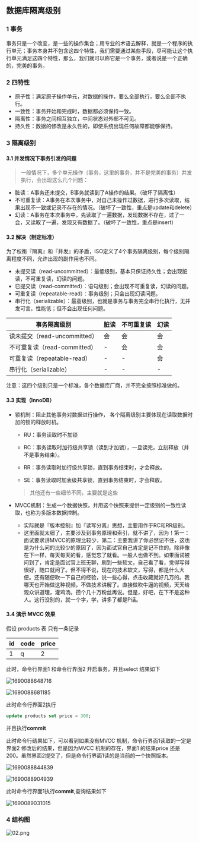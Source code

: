 ## 数据库隔离级别

### 1  事务

事务只是一个改变，是一些的操作集合；用专业的术语去解释，就是一个程序的执行单元；事务本身并不包含这四个特性，我们需要通过某些手段，尽可能让这个执行单元满足这四个特性，那么，我们就可以称它是一个事务，或者说是一个正确的，完美的事务。

### 2  四特性

- 原子性：满足原子操作单元，对数据的操作，要么全部执行，要么全部不执行。
- 一致性：事务开始和完成时，数据都必须保持一致。
- 隔离性：事务之间相互独立，中间状态对外部不可见。
- 持久性：数据的修改是永久性的，即使系统出现任何故障都能够保持。

### 3  隔离级别

#### 3.1  并发情况下事务引发的问题

> 一般情况下，多个单元操作（事务，这里的事务，并不是完美的事务）并发执行，会出现这么几个问题：

- 脏读：A事务还未提交，B事务就读到了A操作的结果。（破坏了隔离性）
- 不可重复读：A事务在本次事务中，对自己未操作过数据，进行多次读取，结果出现不一致或记录不存在的情况。（破坏了一致性，重点是update和delete）
- 幻读：A事务在本次事务中，先读取了一遍数据，发现数据不存在，过了一会，又读取了一遍，发现又有数据了。（破坏了一致性，重点是insert）

#### 3.2  解决（制定标准）

为了权衡『隔离』和『并发』的矛盾，ISO定义了4个事务隔离级别，每个级别隔离程度不同，允许出现的副作用也不同。

- 未提交读（read-uncommitted）：最低级别，基本只保证持久性；会出现脏读，不可重复读，幻读的问题。
- 已提交读（read-committed）：语句级别；会出现不可重复读，幻读的问题。
- 可重复读（repeatable-read）：事务级别；只会出现幻读问题。
- 串行化（serializable）：最高级别，也就是事务与事务完全串行化执行，无并发可言，性能低；但不会出现任何问题。

| 事务隔离级别                 | 脏读 | 不可重复读 | 幻读 |
| ---------------------------- | ---- | ---------- | ---- |
| 读未提交（read-uncommitted） | 会   | 会         | 会   |
| 不可重复读（read-committed） | -    | 会         | 会   |
| 可重复读（repeatable-read）  | -    | -          | 会   |
| 串行化（serializable）       | -    | -          | -    |

注意：这四个级别只是一个标准，各个数据库厂商，并不完全按照标准做的。

#### 3.3 实现（InnoDB）

- 锁机制：阻止其他事务对数据进行操作， 各个隔离级别主要体现在读取数据时加的锁的释放时机。

  - RU：事务读取时不加锁

  - RC：事务读取时加行级共享锁（读到才加锁），一旦读完，立刻释放（并不是事务结束）。

  - RR：事务读取时加行级共享锁，直到事务结束时，才会释放。

  - SE：事务读取时加表级共享锁，直到事务结束时，才会释放。

  > 其他还有一些细节不同，主要就是这些

- MVCC机制：生成一个数据快照，并用这个快照来提供一定级别的一致性读取，也称为多版本数据控制。

  - 实际就是『版本控制』加『读写分离』思想，主要用作于RC和RR级别。
  -  这里面就太细了，主要涉及到事务原理和索引，就不讲了，因为！第一：面试要求讲MVCC的原理比较少，第二：主要我讲了你必然记不住，这也是为什么问的比较少的原因了，因为面试官自己肯定是记不住的。除非像在下一样，每天每天的看，感觉忘了就看。一般人也做不到。如果面试被问到了，肯定是面试官上班无聊，刷到一些软文，自己看了看，觉得写得很好，随口就问了。但不得不说，现在的技术软文，写得，都是什么大便。还有随便吹一下自己的经验，说一些心得，点击收藏就好几万的。我哪天也开始做这种视频，不做技术讲解了。直接做吹牛逼的视频，天天给观众讲道理，灌鸡汤。攒个几十万粉丝再说。但是，好吧，在下不是这种人。这行没别的，就一个字，学，讲多了都是P话。

#### 3.4 演示 MVCC 效果

假设 products 表 只有一条记录

| id   | code | price |
| ---- | ---- | ----- |
| 1    | q    | 2     |

此时，命令行界面1 和命令行界面2 开启事务，并且select 结果如下

![1690088648716](Isolation.assets/1690088648716.png)

![1690088681185](Isolation.assets/1690088681185.png)



此时命令行界面2执行

```sql
update products set price = 300;
```

并且执行**commit**

此时命令行结果如下，可以看到如果没有MVCC 机制，命令行界面1读取的一定是界面2 修改后的结果，但是因为MVCC 机制的存在，界面1 的结果price 还是 200。虽然界面2提交了，但是命令行界面1读的是当前的一个快照版本。

![1690088844839](Isolation.assets/1690088844839.png)

![1690088904939](Isolation.assets/1690088904939.png)



此时命令行界面1执行**commit**,查询结果如下

![1690089031015](Isolation.assets/1690089031015.png)









### 4  结构图

![02.png](Isolation.assets/02.png)
